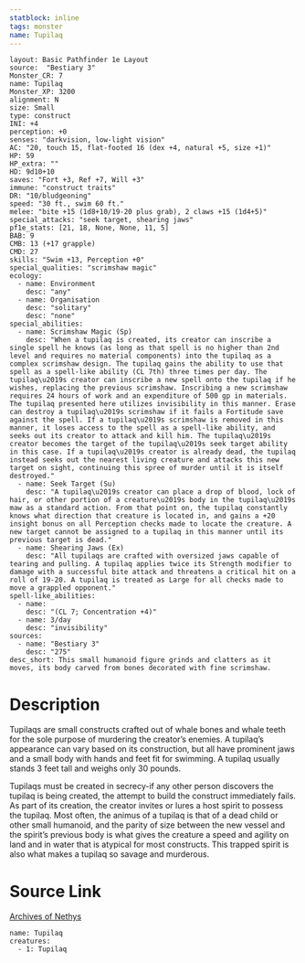```yaml
---
statblock: inline
tags: monster
name: Tupilaq
---
```

```statblock
layout: Basic Pathfinder 1e Layout
source:  "Bestiary 3"
Monster_CR: 7
name: Tupilaq
Monster_XP: 3200
alignment: N
size: Small
type: construct
INI: +4
perception: +0
senses: "darkvision, low-light vision"
AC: "20, touch 15, flat-footed 16 (dex +4, natural +5, size +1)"
HP: 59
HP_extra: ""
HD: 9d10+10
saves: "Fort +3, Ref +7, Will +3"
immune: "construct traits"
DR: "10/bludgeoning"
speed: "30 ft., swim 60 ft."
melee: "bite +15 (1d8+10/19-20 plus grab), 2 claws +15 (1d4+5)"
special_attacks: "seek target, shearing jaws"
pf1e_stats: [21, 18, None, None, 11, 5]
BAB: 9
CMB: 13 (+17 grapple)
CMD: 27
skills: "Swim +13, Perception +0"
special_qualities: "scrimshaw magic"
ecology:
  - name: Environment
    desc: "any"
  - name: Organisation
    desc: "solitary"
    desc: "none"
special_abilities:
  - name: Scrimshaw Magic (Sp)
    desc: "When a tupilaq is created, its creator can inscribe a single spell he knows (as long as that spell is no higher than 2nd level and requires no material components) into the tupilaq as a complex scrimshaw design. The tupilaq gains the ability to use that spell as a spell-like ability (CL 7th) three times per day. The tupilaq\u2019s creator can inscribe a new spell onto the tupilaq if he wishes, replacing the previous scrimshaw. Inscribing a new scrimshaw requires 24 hours of work and an expenditure of 500 gp in materials. The tupilaq presented here utilizes invisibility in this manner. Erase can destroy a tupilaq\u2019s scrimshaw if it fails a Fortitude save against the spell. If a tupilaq\u2019s scrimshaw is removed in this manner, it loses access to the spell as a spell-like ability, and seeks out its creator to attack and kill him. The tupilaq\u2019s creator becomes the target of the tupilaq\u2019s seek target ability in this case. If a tupilaq\u2019s creator is already dead, the tupilaq instead seeks out the nearest living creature and attacks this new target on sight, continuing this spree of murder until it is itself destroyed."
  - name: Seek Target (Su)
    desc: "A tupilaq\u2019s creator can place a drop of blood, lock of hair, or other portion of a creature\u2019s body in the tupilaq\u2019s maw as a standard action. From that point on, the tupilaq constantly knows what direction that creature is located in, and gains a +20 insight bonus on all Perception checks made to locate the creature. A new target cannot be assigned to a tupilaq in this manner until its previous target is dead."
  - name: Shearing Jaws (Ex)
    desc: "All tupilaqs are crafted with oversized jaws capable of tearing and pulling. A tupilaq applies twice its Strength modifier to damage with a successful bite attack and threatens a critical hit on a roll of 19-20. A tupilaq is treated as Large for all checks made to move a grappled opponent."
spell-like_abilities:
  - name:
    desc: "(CL 7; Concentration +4)"
  - name: 3/day
    desc: "invisibility"
sources:
  - name: "Bestiary 3"
    desc: "275"
desc_short: This small humanoid figure grinds and clatters as it moves, its body carved from bones decorated with fine scrimshaw.
```
# Description
Tupilaqs are small constructs crafted out of whale bones and whale teeth for the sole purpose of murdering the creator’s enemies. A tupilaq’s appearance can vary based on its construction, but all have prominent jaws and a small body with hands and feet fit for swimming. A tupilaq usually stands 3 feet tall and weighs only 30 pounds.

Tupilaqs must be created in secrecy-if any other person discovers the tupilaq is being created, the attempt to build the construct immediately fails. As part of its creation, the creator invites or lures a host spirit to possess the tupilaq. Most often, the animus of a tupilaq is that of a dead child or other small humanoid, and the parity of size between the new vessel and the spirit’s previous body is what gives the creature a speed and agility on land and in water that is atypical for most constructs. This trapped spirit is also what makes a tupilaq so savage and murderous.
# Source Link
[Archives of Nethys](https://aonprd.com/MonsterDisplay.aspx?ItemName=Tupilaq)
```encounter-table
name: Tupilaq
creatures:
  - 1: Tupilaq
```
